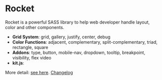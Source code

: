 <h1>Rocket</h1>
<p>Rocket is a powerful SASS library to help web developer handle layout, color and other components.</p>
<ul>
  <li><strong>Grid System</strong>: grid, gallery, justify, center, debug</li>
  <li><strong>Color Functions</strong>: adjacent, complementary, split-complementary, triad, rectangle, square</li>
  <li><strong>Addons</strong>: type, button, mobile-nav, dropdown, tooltip, breakpoint, visibility, flex video</li>
  <li><strong>kit.js</strong>: </li>
</ul>
<p>More detail: <a href="http://designdev.christianpost.com/develop/docs/" target="_blank">see here</a>. <a href="https://github.com/ganlanyuan/rocket/blob/master/changelog.md" target="_blank">Changelog</a></p>
